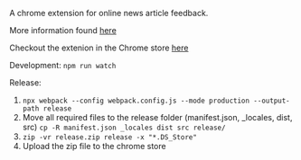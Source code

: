 A chrome extension for online news article feedback.

More information found [here](https://wild-merrill-no-name-org-420b310d.koyeb.app/)

Checkout the extenion in the Chrome store [here](https://chromewebstore.google.com/detail/news-analyser/ffpihdhnicdfjbjghbeabcjjmfgalafp)

Development:
`npm run watch`

Release:
1. `npx webpack --config webpack.config.js --mode production --output-path release`
2. Move all required files to the release folder (manifest.json, _locales, dist, src) `cp -R manifest.json _locales dist src release/`
3. `zip -vr release.zip release -x "*.DS_Store"`
4. Upload the zip file to the chrome store
